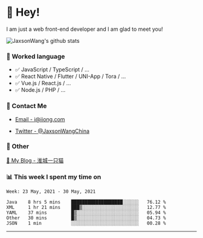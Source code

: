 # 👋 Hey!

I am just a web front-end developer and I am glad to meet you!

![JaxsonWang's github stats](https://github-readme-stats.vercel.app/api?username=JaxsonWang&&show_icons=true&&title_color=1abc9c&&icon_color=1abc9c)


### 📝 Worked language

- ✅ JavaScript / TypeScript / ...
- ✅ React Native / Flutter / UNI-App / Tora / ...
- ✅ Vue.js / React.js / ...
- ✅ Node.js / PHP / ...

### 📮 Contact Me

- [Email - i@iiong.com](mailto:i@iiong.com)

- [Twitter - @JaxsonWangChina](https://twitter.com/JaxsonWangChina)

### 🤪 Other

[📌 My Blog - 淮城一只猫](https://iiong.com)

### 📊 This week I spent my time on

<!--START_SECTION:waka-->
```text
Week: 23 May, 2021 - 30 May, 2021

Java    8 hrs 5 mins    ███████████████████░░░░░░   76.12 % 
XML     1 hr 21 mins    ███▒░░░░░░░░░░░░░░░░░░░░░   12.77 % 
YAML    37 mins         █▒░░░░░░░░░░░░░░░░░░░░░░░   05.94 % 
Other   30 mins         █▒░░░░░░░░░░░░░░░░░░░░░░░   04.73 % 
JSON    1 min           ░░░░░░░░░░░░░░░░░░░░░░░░░   00.28 % 
```
<!--END_SECTION:waka-->

---
